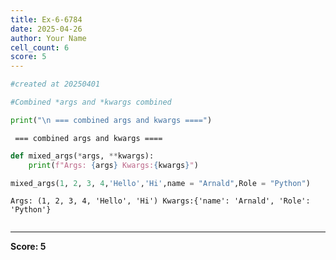 ```yaml
---
title: Ex-6-6784
date: 2025-04-26
author: Your Name
cell_count: 6
score: 5
---
```


```python
#created at 20250401
```


```python
#Combined *args and *kwargs combined
```


```python
print("\n === combined args and kwargs ====")
```

    
     === combined args and kwargs ====



```python
def mixed_args(*args, **kwargs):
    print(f"Args: {args} Kwargs:{kwargs}")
```


```python
mixed_args(1, 2, 3, 4,'Hello','Hi',name = "Arnald",Role = "Python")
```

    Args: (1, 2, 3, 4, 'Hello', 'Hi') Kwargs:{'name': 'Arnald', 'Role': 'Python'}



```python

```


---
**Score: 5**